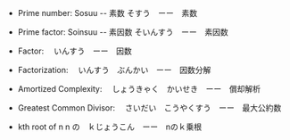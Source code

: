 - Prime number: Sosuu -- 素数
  そすう　ーー　素数

- Prime factor: Soinsuu -- 素因数
  そいんすう　ーー　素因数

- Factor:
　いんすう　ーー　因数

- Factorization:
　いんすう　ぶんかい　ーー　因数分解

- Amortized Complexity:
　しょうきゃく　かいせき　ーー　償却解析

- Greatest Common Divisor:
　さいだい　こうやくすう　ーー　最大公約数

- kth root of n
  n の　ｋじょうこん　ーー　nのｋ乗根
